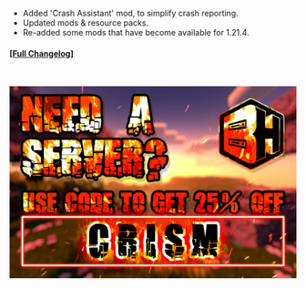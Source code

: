 




- Added 'Crash Assistant' mod, to simplify crash reporting.
- Updated mods & resource packs.
- Re-added some mods that have become available for 1.21.4.

#### **[[Full Changelog]](https://crismpack.net/breakneck/changelogs/1.21/1.21.4#v4.4.2)**

<br>

[![BisectHosting Banner](https://raw.githubusercontent.com/CrismPack/CDN/refs/heads/main/desc/breakneck/bh.png)](https://bisecthosting.com/CRISM)